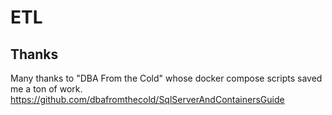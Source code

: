 # ETL

## Thanks

Many thanks to "DBA From the Cold" whose docker compose scripts saved me a ton of work.
https://github.com/dbafromthecold/SqlServerAndContainersGuide

